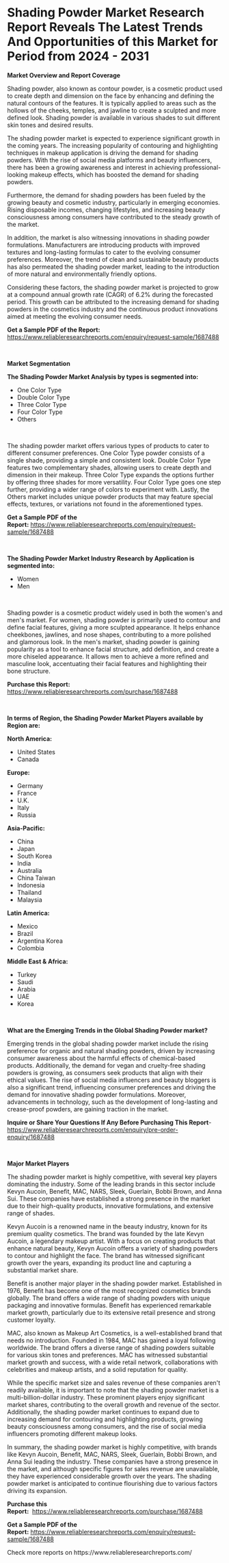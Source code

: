 <p><h1>Shading Powder Market Research Report Reveals The Latest Trends And Opportunities of this Market for Period from 2024 - 2031</h1></p><p><strong>Market Overview and Report Coverage</strong></p>
<p><p>Shading powder, also known as contour powder, is a cosmetic product used to create depth and dimension on the face by enhancing and defining the natural contours of the features. It is typically applied to areas such as the hollows of the cheeks, temples, and jawline to create a sculpted and more defined look. Shading powder is available in various shades to suit different skin tones and desired results.</p><p>The shading powder market is expected to experience significant growth in the coming years. The increasing popularity of contouring and highlighting techniques in makeup application is driving the demand for shading powders. With the rise of social media platforms and beauty influencers, there has been a growing awareness and interest in achieving professional-looking makeup effects, which has boosted the demand for shading powders.</p><p>Furthermore, the demand for shading powders has been fueled by the growing beauty and cosmetic industry, particularly in emerging economies. Rising disposable incomes, changing lifestyles, and increasing beauty consciousness among consumers have contributed to the steady growth of the market.</p><p>In addition, the market is also witnessing innovations in shading powder formulations. Manufacturers are introducing products with improved textures and long-lasting formulas to cater to the evolving consumer preferences. Moreover, the trend of clean and sustainable beauty products has also permeated the shading powder market, leading to the introduction of more natural and environmentally friendly options.</p><p>Considering these factors, the shading powder market is projected to grow at a compound annual growth rate (CAGR) of 6.2% during the forecasted period. This growth can be attributed to the increasing demand for shading powders in the cosmetics industry and the continuous product innovations aimed at meeting the evolving consumer needs.</p></p>
<p><strong>Get a Sample PDF of the Report:</strong> <a href="https://www.reliableresearchreports.com/enquiry/request-sample/1687488">https://www.reliableresearchreports.com/enquiry/request-sample/1687488</a></p>
<p>&nbsp;</p>
<p><strong>Market Segmentation</strong></p>
<p><strong>The Shading Powder Market Analysis by types is segmented into:</strong></p>
<p><ul><li>One Color Type</li><li>Double Color Type</li><li>Three Color Type</li><li>Four Color Type</li><li>Others</li></ul></p>
<p>&nbsp;</p>
<p><p>The shading powder market offers various types of products to cater to different consumer preferences. One Color Type powder consists of a single shade, providing a simple and consistent look. Double Color Type features two complementary shades, allowing users to create depth and dimension in their makeup. Three Color Type expands the options further by offering three shades for more versatility. Four Color Type goes one step further, providing a wider range of colors to experiment with. Lastly, the Others market includes unique powder products that may feature special effects, textures, or variations not found in the aforementioned types.</p></p>
<p><strong>Get a Sample PDF of the Report:</strong>&nbsp;<a href="https://www.reliableresearchreports.com/enquiry/request-sample/1687488">https://www.reliableresearchreports.com/enquiry/request-sample/1687488</a></p>
<p>&nbsp;</p>
<p><strong>The Shading Powder Market Industry Research by Application is segmented into:</strong></p>
<p><ul><li>Women</li><li>Men</li></ul></p>
<p>&nbsp;</p>
<p><p>Shading powder is a cosmetic product widely used in both the women's and men's market. For women, shading powder is primarily used to contour and define facial features, giving a more sculpted appearance. It helps enhance cheekbones, jawlines, and nose shapes, contributing to a more polished and glamorous look. In the men's market, shading powder is gaining popularity as a tool to enhance facial structure, add definition, and create a more chiseled appearance. It allows men to achieve a more refined and masculine look, accentuating their facial features and highlighting their bone structure.</p></p>
<p><strong>Purchase this Report:</strong>&nbsp; <a href="https://www.reliableresearchreports.com/purchase/1687488">https://www.reliableresearchreports.com/purchase/1687488</a></p>
<p>&nbsp;</p>
<p><strong>In terms of Region, the Shading Powder Market Players available by Region are:</strong></p>
<p>
    <p> <strong> North America: </strong>
        <ul>
            <li>United States</li>
            <li>Canada</li>
        </ul>
        </p> 
    <p> <strong> Europe: </strong>
        <ul>
            <li>Germany</li>
            <li>France</li>
            <li>U.K.</li>
            <li>Italy</li>
            <li>Russia</li>
        </ul>
        </p> 
    <p> <strong> Asia-Pacific: </strong>
        <ul>
            <li>China</li>
            <li>Japan</li>
            <li>South Korea</li>
            <li>India</li>
            <li>Australia</li>
            <li>China Taiwan</li>
            <li>Indonesia</li>
            <li>Thailand</li>
            <li>Malaysia</li>
        </ul>
        </p> 
    <p> <strong> Latin America: </strong>
        <ul>
            <li>Mexico</li>
            <li>Brazil</li>
            <li>Argentina Korea</li>
            <li>Colombia</li>
        </ul>
        </p> 
    <p> <strong> Middle East & Africa: </strong>
        <ul>
            <li>Turkey</li>
            <li>Saudi</li>
            <li>Arabia</li>
            <li>UAE</li>
            <li>Korea</li>
        </ul>
    </p>
    </p>
<p>&nbsp;</p>
<p><strong>What are the Emerging Trends in the Global Shading Powder market?</strong></p>
<p><p>Emerging trends in the global shading powder market include the rising preference for organic and natural shading powders, driven by increasing consumer awareness about the harmful effects of chemical-based products. Additionally, the demand for vegan and cruelty-free shading powders is growing, as consumers seek products that align with their ethical values. The rise of social media influencers and beauty bloggers is also a significant trend, influencing consumer preferences and driving the demand for innovative shading powder formulations. Moreover, advancements in technology, such as the development of long-lasting and crease-proof powders, are gaining traction in the market.</p></p>
<p><strong>Inquire or Share Your Questions If Any Before Purchasing This Report</strong>- <a href="https://www.reliableresearchreports.com/enquiry/pre-order-enquiry/1687488">https://www.reliableresearchreports.com/enquiry/pre-order-enquiry/1687488</a></p>
<p>&nbsp;</p>
<p><strong>Major Market Players</strong></p>
<p><p>The shading powder market is highly competitive, with several key players dominating the industry. Some of the leading brands in this sector include Kevyn Aucoin, Benefit, MAC, NARS, Sleek, Guerlain, Bobbi Brown, and Anna Sui. These companies have established a strong presence in the market due to their high-quality products, innovative formulations, and extensive range of shades.</p><p>Kevyn Aucoin is a renowned name in the beauty industry, known for its premium quality cosmetics. The brand was founded by the late Kevyn Aucoin, a legendary makeup artist. With a focus on creating products that enhance natural beauty, Kevyn Aucoin offers a variety of shading powders to contour and highlight the face. The brand has witnessed significant growth over the years, expanding its product line and capturing a substantial market share.</p><p>Benefit is another major player in the shading powder market. Established in 1976, Benefit has become one of the most recognized cosmetics brands globally. The brand offers a wide range of shading powders with unique packaging and innovative formulas. Benefit has experienced remarkable market growth, particularly due to its extensive retail presence and strong customer loyalty.</p><p>MAC, also known as Makeup Art Cosmetics, is a well-established brand that needs no introduction. Founded in 1984, MAC has gained a loyal following worldwide. The brand offers a diverse range of shading powders suitable for various skin tones and preferences. MAC has witnessed substantial market growth and success, with a wide retail network, collaborations with celebrities and makeup artists, and a solid reputation for quality.</p><p>While the specific market size and sales revenue of these companies aren't readily available, it is important to note that the shading powder market is a multi-billion-dollar industry. These prominent players enjoy significant market shares, contributing to the overall growth and revenue of the sector. Additionally, the shading powder market continues to expand due to increasing demand for contouring and highlighting products, growing beauty consciousness among consumers, and the rise of social media influencers promoting different makeup looks.</p><p>In summary, the shading powder market is highly competitive, with brands like Kevyn Aucoin, Benefit, MAC, NARS, Sleek, Guerlain, Bobbi Brown, and Anna Sui leading the industry. These companies have a strong presence in the market, and although specific figures for sales revenue are unavailable, they have experienced considerable growth over the years. The shading powder market is anticipated to continue flourishing due to various factors driving its expansion.</p></p>
<p><strong>Purchase this Report:</strong>&nbsp;&nbsp;<a href="https://www.reliableresearchreports.com/purchase/1687488">https://www.reliableresearchreports.com/purchase/1687488</a></p>
<p></p>
<p><strong>Get a Sample PDF of the Report:</strong>&nbsp;<a href="https://www.reliableresearchreports.com/enquiry/request-sample/1687488">https://www.reliableresearchreports.com/enquiry/request-sample/1687488</a></p>
<p>Check more reports on https://www.reliableresearchreports.com/</p>
